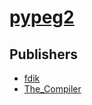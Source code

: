 # [pypeg2](https://pypi.org/project/pypeg2)



## Publishers
- [fdik](https://pypi.org/user/fdik)
- [The_Compiler](https://pypi.org/user/The_Compiler)

